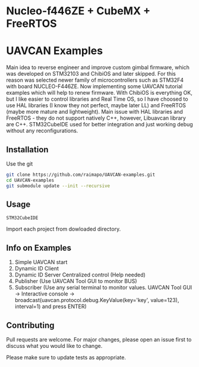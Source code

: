 # Nucleo-f446ZE + CubeMX + FreeRTOS

# UAVCAN Examples

Main idea to reverse engineer and improve custom gimbal firmware, which was developed on STM32103 and ChibiOS and later skipped. For this reason was selected newer family of microcontrollers such as STM32F4 with board NUCLEO-F446ZE. Now implementing some UAVCAN tutorial examples which will help to renew firmware. With ChibiOS is everything OK, but I like easier to control libraries and Real Time OS, so I have choosed to use HAL libraries (I know they not perfect, maybe later LL) and FreeRTOS (maybe more mature and lightweight). Main issue with HAL libraries and FreeRTOS - they do not support natively C++, however, Libuavcan library are C++. STM32CubeIDE used for better integration and just working debug without any reconfigurations.

## Installation

Use the git

```bash
git clone https://github.com/raimapo/UAVCAN-examples.git
cd UAVCAN-examples
git submodule update --init --recursive
```
## Usage

```
STM32CubeIDE
```
Import each project from dowloaded directory.


## Info on Examples

1. Simple UAVCAN start
2. Dynamic ID Client
3. Dynamic ID Server Centralized control (Help needed)
4. Publisher (Use UAVCAN Tool GUI to monitor BUS)
5. Subscriber (Use any serial terminal to monitor values. UAVCAN Tool GUI -> Interactive console ->  broadcast(uavcan.protocol.debug.KeyValue(key='key', value=123), interval=1) and press ENTER)

## Contributing
Pull requests are welcome. For major changes, please open an issue first to discuss what you would like to change.

Please make sure to update tests as appropriate.
<!--
## License
[MIT](https://choosealicense.com/licenses/mit/)
-->